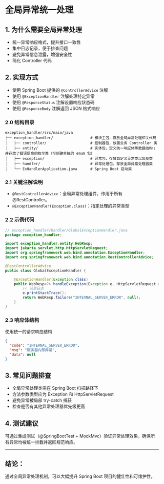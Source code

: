 # 全局异常统一处理

## 1. 为什么需要全局异常处理
  - 统一异常响应格式，提升接口一致性
  - 集中日志记录，便于排查问题
  - 避免异常信息泄露，增强安全性
  - 简化 Controller 代码

## 2. 实现方式

  - 使用 Spring Boot 提供的 `@ControllerAdvice` 注解
  - 使用 `@ExceptionHandler` 注解处理特定异常
  - 使用 `@ResponseStatus` 注解设置响应状态码
  - 使用 `@ResponseBody` 注解返回 JSON 格式响应

### 2.0 结构目录

```plaintext
exception_handler/src/main/java
├── exception_handler/                 # 模块主包，存放全局异常处理相关代码
│   ├── controller/                    # 控制器包，放置业务 Controller 类
│   ├── entity/                        # 实体包，定义统一响应体等数据结构；并存放了错误信息的枚举类（可创建单独的 emum 包）
│   ├── exception/                     # 异常包，存放自定义异常类以及基类
│   ├── handler/                       # 异常处理包，存放全局异常处理器类
│   └── ExHandlerApplication.java      # Spring Boot 启动类
```


### 2.1 关键注解说明

- `@RestControllerAdvice`：全局异常处理组件，作用于所有 @RestController。
- `@ExceptionHandler(Exception.class)`：指定处理的异常类型

### 2.2 示例代码

```java
// exception_handler/handler/GlobalExceptionHandler.java
package exception_handler;

import exception_handler.entity.WebResp;
import jakarta.servlet.http.HttpServletRequest;
import org.springframework.web.bind.annotation.ExceptionHandler;
import org.springframework.web.bind.annotation.RestControllerAdvice;

@RestControllerAdvice
public class GlobalExceptionHandler {

    @ExceptionHandler(Exception.class)
    public WebResp<?> handleException(Exception e, HttpServletRequest request) {
        // 记录日志
        e.printStackTrace();
        return WebResp.failure("INTERNAL_SERVER_ERROR", null);
    }
}
```

### 2.3 响应体结构

使用统一的请求响应结构

```json
{
  "code": "INTERNAL_SERVER_ERROR",
  "msg": "服务器内部异常",
  "data": null
}
```

## 3. 常见问题排查

- 全局异常处理类需在 Spring Boot 扫描路径下
- 方法参数类型应为 Exception 和 HttpServletRequest
- 避免异常被局部 try-catch 捕获
- 检查是否有其他异常处理器优先级更高

## 4. 测试建议

可通过集成测试（@SpringBootTest + MockMvc）验证异常处理效果，确保所有异常均被统一拦截并返回规范响应。

---
## 结论：
通过全局异常处理机制，可以大幅提升 Spring Boot 项目的健壮性和可维护性。
